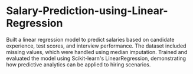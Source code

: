 # Salary-Prediction-using-Linear-Regression
Built a linear regression model to predict salaries based on candidate experience, test scores, and interview performance. The dataset included missing values, which were handled using median imputation. Trained and evaluated the model using Scikit-learn's LinearRegression, demonstrating how predictive analytics can be applied to hiring scenarios.
